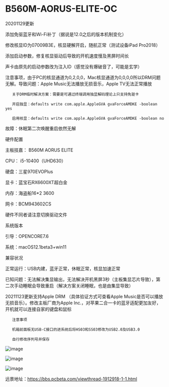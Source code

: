 # B560M-AORUS-ELITE-OC

20201129更新

添加免驱蓝牙和Wi-Fi补丁（据说是12.0之后的版本机制变化）

修改核显ID为07009B3E，核显硬解开启，随航正常（测试设备iPad Pro2018）

添加启动参数，修复核显驱动后导致的开机速度慢及黑屏时间长

声卡由原先的启动参数改为注入ID（感觉没有爆破音了，可能是玄学）

注意事项，由于PC的核显通道为0,2,0,0，Mac核显通道为0,0,0,0所以DRM问题无解。导致问题：Apple Music无法播放无损音乐，Apple TV无法正常播放

       关于DRM临时解决方案：需要是可通过终端调用独显解码理论上只支持免驱卡
       
       开启独显：defaults write com.apple.AppleGVA gvaForceAMDKE -boolean yes
       
       启用核显：defaults write com.apple.AppleGVA gvaForceAMDKE -boolean no
       
故障：休眠第二次唤醒重启依然无解

硬件配置

主板技嘉： B560M AORUS ELITE

CPU： i5-10400（UHD630）

硬盘：三星970EVOPlus

显卡：蓝宝石RX6600XT超白金

内存：海盗船16*2 3600

网卡：BCM943602CS

硬件不同者请注意切换驱动文件

系统版本

引导：OPENCORE7.6

系统：macOS12.1beta3+win11

兼容状况

正常运行：USB内建，蓝牙正常，休眠正常，核显加速正常

已知问题：无法解决集显输出，无法解决开机黑屏3秒（主板集显芯片导致），第二次手动睡眠会导致重启（解决方案关闭睡眠，也是由集显导致）

20211123更新支持Apple DRM （具体验证方式可查看Apple Music是否可以播放无损音乐）。修改主板厂商为Apple Inc.，对苹果二合一卡的蓝牙适配更加友好，开机就可以连接自家的键盘和鼠标

       注意事项
       
       机箱前面板无USB-C接口的进系统后将HS03和SS03修改为USB2.0及USB3.0
       
       自行修改序列号并保存
       
![image](https://user-images.githubusercontent.com/57509476/144055359-7ba7c6d5-16a2-4502-80d7-68daad9f52e0.png)

![image](https://user-images.githubusercontent.com/57509476/144055448-282c10e3-f78a-427b-a5b9-a36fcdf11597.png)

![image](https://user-images.githubusercontent.com/57509476/144055499-f83cbf91-e341-46d1-97d4-32ffbfb51a1f.png)

远景地址：https://bbs.pcbeta.com/viewthread-1912918-1-1.html
